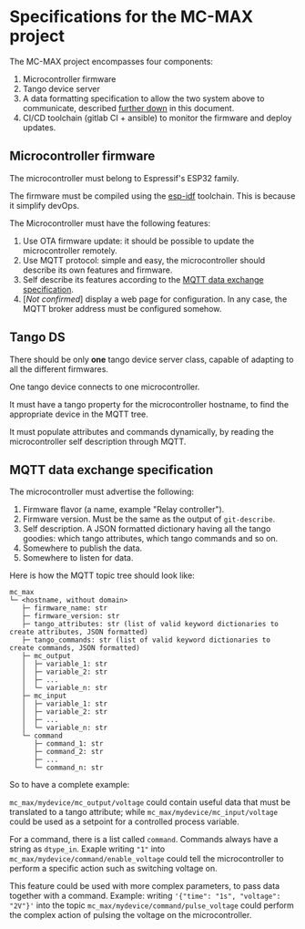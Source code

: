 # Specifications for the MC-MAX project

The MC-MAX project encompasses four components:

1. Microcontroller firmware
2. Tango device server
3. A data formatting specification to allow the two system above to communicate, described [further down](#mqtt-data-exchange-format) in this document.
4. CI/CD toolchain (gitlab CI + ansible) to monitor the firmware and deploy updates.

## Microcontroller firmware

The microcontroller must belong to Espressif's ESP32 family.

The firmware must be compiled using the [esp-idf](https://github.com/espressif/esp-idf) toolchain. This is because it simplify devOps.

The Microcontroller must have the following features:
1. Use OTA firmware update: it should be possible to update the microcontroller remotely.
2. Use MQTT protocol: simple and easy, the microcontroller should describe its own features and firmware.
3. Self describe its features according to the [MQTT data exchange specification](#mqtt-data-exchange-format).
4. [*Not confirmed*] display a web page for configuration. In any case, the MQTT broker address must be configured somehow.

## Tango DS

There should be only **one** tango device server class, capable of adapting to all the different firmwares.

One tango device connects to one microcontroller.

It must have a tango property for the microcontroller hostname, to find the appropriate device in the MQTT tree.

It must populate attributes and commands dynamically, by reading the microcontroller self description through MQTT.

## MQTT data exchange specification

The microcontroller must advertise the following:
1. Firmware flavor (a name, example "Relay controller").
2. Firmware version. Must be the same as the output of `git-describe`.
3. Self description. A JSON formatted dictionary having all the tango goodies: which tango attributes, which tango commands and so on.
4. Somewhere to publish the data.
5. Somewhere to listen for data.

Here is how the MQTT topic tree should look like:

```
mc_max
└─ <hostname, without domain>
   ├─ firmware_name: str
   ├─ firmware_version: str
   ├─ tango_attributes: str (list of valid keyword dictionaries to create attributes, JSON formatted)
   ├─ tango_commands: str (list of valid keyword dictionaries to create commands, JSON formatted)
   ├─ mc_output
   │  ├─ variable_1: str
   │  ├─ variable_2: str
   │  ├─ ...
   │  └─ variable_n: str
   ├─ mc_input
   │  ├─ variable_1: str
   │  ├─ variable_2: str
   │  ├─ ...
   │  └─ variable_n: str
   └─ command
      ├─ command_1: str
      ├─ command_2: str
      ├─ ...
      └─ command_n: str
```

So to have a complete example:

`mc_max/mydevice/mc_output/voltage` could contain useful data that must be translated to a tango attribute; while `mc_max/mydevice/mc_input/voltage` could be used as a setpoint for a controlled process variable.

For a command, there is a list called `command`. Commands always have a string as `dtype_in`. Exaple writing `"1"` into `mc_max/mydevice/command/enable_voltage` could tell the microcontroller to perform a specific action such as switching voltage on.

This feature could be used with more complex parameters, to pass data together with a command. Example: writing `'{"time": "1s", "voltage": "2V"}'` into the topic `mc_max/mydevice/command/pulse_voltage` could perform the complex action of pulsing the voltage on the microcontroller.